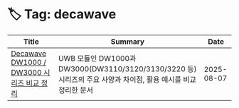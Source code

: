 # 🏷️ Tag: decawave

| Title | Summary | Date |
|-------|---------|------|
| [Decawave DW1000 / DW3000 시리즈 비교 정리](https://github.com/MinHyeok-lee1/TIL/blob/main/2025/08/07-DecawaveDwSeries.md) | UWB 모듈인 DW1000과 DW3000(DW3110/3120/3130/3220 등) 시리즈의 주요 사양과 차이점, 활용 예시를 비교 정리한 문서 | 2025-08-07 |
